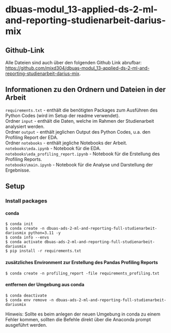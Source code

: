 # dbuas-modul_13-applied-ds-2-ml-and-reporting-studienarbeit-darius-mix

## Github-Link

Alle Dateien sind auch über den folgenden Github Link abrufbar: https://github.com/mixd304/dbuas-modul_13-applied-ds-2-ml-and-reporting-studienarbeit-darius-mix.

## Informationen zu den Ordnern und Dateien in der Arbeit
```requirements.txt``` - enthält die benötigten Packages zum Ausführen des Python Codes (wird im Setup der readme verwendet).  <br>
Ordner ```input``` -  enthält die Daten, welche im Rahmen der Studienarbeit analysiert werden. <br>
Ordner ```output``` - enthält jeglichen Output des Python Codes, u.a. den Profiling Report der EDA.  <br>
Ordner ```notebooks``` - enthält jegliche Notebooks der Arbeit.  <br>
```notebooks\eda.ipynb``` - Notebook für die EDA.  <br>
```notebooks\eda_profiling_report.ipynb``` - Notebook für die Erstellung des Profiling Reports.  <br>
```notebooks\main.ipynb``` - Notebook für die Analyse und Darstellung der Ergebnisse.  <br>

## Setup

### Install packages

#### conda
```
$ conda init
$ conda create -n dbuas-ads-2-ml-and-reporting-full-studienarbeit-dariusmix python=3.11 -y
$ conda info --envs
$ conda activate dbuas-ads-2-ml-and-reporting-full-studienarbeit-dariusmix
$ pip install -r requirements.txt
```

#### zusätzliches Environment zur Erstellung des Pandas Profiling Reports
```
$ conda create -n profiling_report -file requirements_profiling.txt
```

#### entfernen der Umgebung aus conda
```
$ conda deactivate
$ conda env remove -n dbuas-ads-2-ml-and-reporting-full-studienarbeit-dariusmix
```

Hinweis:
Sollte es beim anlegen der neuen Umgebung in conda zu einem Fehler kommen, sollten die Befehle direkt über die Anaconda prompt ausgeführt werden.